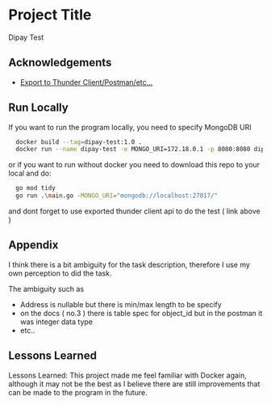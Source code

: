 
# Project Title

Dipay Test



## Acknowledgements

 - [Export to Thunder Client/Postman/etc...](https://drive.google.com/file/d/1w-enO1s63jnZAUGD73GXqIjN2MbDK6KQ/view?usp=sharing)

## Run Locally

If you want to run the program locally, you need to specify MongoDB URI 
```bash
  docker build --tag=dipay-test:1.0 .
  docker run --name dipay-test -e MONGO_URI=172.18.0.1 -p 8080:8080 dipay-test:1.0
```

or if you want to run without docker you need to download this repo to your local and do: 

```bash
  go mod tidy
  go run .\main.go -MONGO_URI="mongodb://localhost:27017/"
```

and dont forget to use exported thunder client api to do the test ( link above )

## Appendix

I think there is a bit ambiguity for the task description, therefore I use my own perception to did the task.

The ambiguity such as
- Address is nullable but there is min/max length to be specify
- on the docs ( no.3 ) there is table spec for object_id but in the postman it was integer data type
-  etc..



## Lessons Learned

Lessons Learned: This project made me feel familiar with Docker again, although it may not be the best as I believe there are still improvements that can be made to the program in the future.

